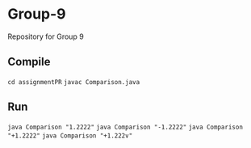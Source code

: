 # Group-9
Repository for Group 9


## Compile

`cd assignmentPR`
`javac Comparison.java`

## Run

`java Comparison "1.2222"`
`java Comparison "-1.2222"`
`java Comparison "+1.2222"`
`java Comparison "+1.222v"`